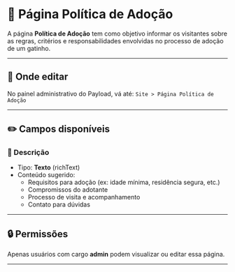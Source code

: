 # 📃 Página Política de Adoção

A página **Política de Adoção** tem como objetivo informar os visitantes sobre as regras, critérios e responsabilidades envolvidas no processo de adoção de um gatinho.

---

## 📍 Onde editar

No painel administrativo do Payload, vá até: `Site > Página Política de Adoção`


---

## ✏️ Campos disponíveis

### 📝 Descrição
- Tipo: **Texto** (richText)
- Conteúdo sugerido:
  - Requisitos para adoção (ex: idade mínima, residência segura, etc.)
  - Compromissos do adotante
  - Processo de visita e acompanhamento
  - Contato para dúvidas

---

## 🔒 Permissões

Apenas usuários com cargo **admin** podem visualizar ou editar essa página.

---
